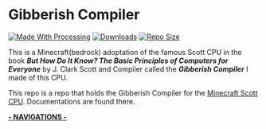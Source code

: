 # Gibberish Compiler

[![Made With Processing](https://img.shields.io/badge/Made%20with-Processing-blue?style=for-the-badge&logo=Java)](https://processing.org)
[![Downloads](https://img.shields.io/github/downloads/YuandaLiu-Hashed/Gibberish-Compiler/total.svg?style=for-the-badge)](https://github.com/YuandaLiu-Hashed/MCBE-Scott-CPU/releases)
[![Repo Size](https://img.shields.io/github/repo-size/YuandaLiu-Hashed/Gibberish-Compiler.svg?style=for-the-badge&color=blue)](https://github.com/YuandaLiu-Hashed/MCBE-Scott-CPU/releases)

This is a Minecraft(bedrock) adoptation of the famous Scott CPU in the book **_But How Do It Know? The Basic Principles of Computers for Everyone_** by J. Clark Scott and Compiler called the **_Gibberish Compiler_** I made of this CPU. 

This repo is a repo that holds the Gibberish Compiler for the [Minecraft Scott CPU](https://github.com/YuandaLiu-Hashed/MCBE-Scott-CPU/). Documentations are found there. 

[__- NAVIGATIONS -__](https://github.com/YuandaLiu-Hashed/MCBE-Scott-CPU/Documents/navigations.md)
